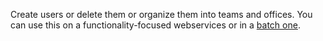 Create users or delete them or organize them into teams and offices. You can use this on a functionality-focused webservices or in a <a href="https://github.com/oneworldmarket/idibu-api/blob/master/webservices/user-management/batch-or-create-or-edit-or-delete-Offices-Teams-Users.md">batch one</a>. 
